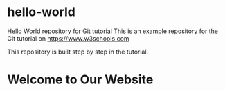 # hello-world
Hello World repository for Git tutorial
This is an example repository for the Git tutorial on https://www.w3schools.com

This repository is built step by step in the tutorial.
<h1>Welcome to Our Website</
based on git tutorial

